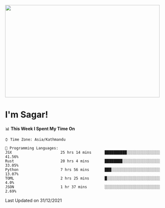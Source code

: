 
<img src="https://media.giphy.com/media/3ornk57KwDXf81rjWM/giphy.gif" width="500" height="300" frameBorder="0" class="giphy-embed" allowFullScreen></img>

#   I'm Sagar!

<!--START_SECTION:waka-->
📊 **This Week I Spent My Time On** 

```text
⌚︎ Time Zone: Asia/Kathmandu

💬 Programming Languages: 
JSX                      25 hrs 14 mins      ██████████░░░░░░░░░░░░░░░   41.56% 
Rust                     20 hrs 4 mins       ████████░░░░░░░░░░░░░░░░░   33.05% 
Python                   7 hrs 56 mins       ███░░░░░░░░░░░░░░░░░░░░░░   13.07% 
TOML                     2 hrs 25 mins       █░░░░░░░░░░░░░░░░░░░░░░░░   4.0% 
JSON                     1 hr 37 mins        ░░░░░░░░░░░░░░░░░░░░░░░░░   2.69%

```


 Last Updated on 31/12/2021
<!--END_SECTION:waka-->
